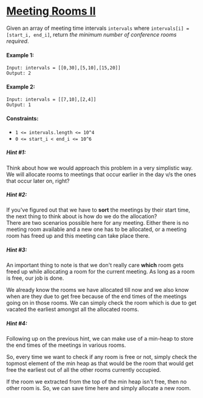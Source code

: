 # [Meeting Rooms II](https://leetcode.com/explore/interview/card/top-interview-questions-medium/110/sorting-and-searching/805/)
Given an array of meeting time intervals `intervals` where `intervals[i] = [start_i, end_i]`, return *the minimum number of conference rooms required*.

#### Example 1:
```
Input: intervals = [[0,30],[5,10],[15,20]]
Output: 2
```

#### Example 2:
```
Input: intervals = [[7,10],[2,4]]
Output: 1
```

#### Constraints:
- `1 <= intervals.length <= 10^4`
- `0 <= start_i < end_i <= 10^6`

##### Hint #1:
Think about how we would approach this problem in a very simplistic way. We will allocate rooms to meetings that occur earlier in the day v/s the ones that occur later on, right?

##### Hint #2:
If you've figured out that we have to **sort** the meetings by their start time, the next thing to think about is how do we do the allocation?  
There are two scenarios possible here for any meeting. Either there is no meeting room available and a new one has to be allocated, or a meeting room has freed up and this meeting can take place there.

##### Hint #3:
An important thing to note is that we don't really care **which** room gets freed up while allocating a room for the current meeting. As long as a room is free, our job is done.  
  
We already know the rooms we have allocated till now and we also know when are they due to get free because of the end times of the meetings going on in those rooms. We can simply check the room which is due to get vacated the earliest amongst all the allocated rooms.

##### Hint #4:
Following up on the previous hint, we can make use of a min-heap to store the end times of the meetings in various rooms.  
  
So, every time we want to check if any room is free or not, simply check the topmost element of the min heap as that would be the room that would get free the earliest out of all the other rooms currently occupied.  
  
If the room we extracted from the top of the min heap isn't free, then no other room is. So, we can save time here and simply allocate a new room.
